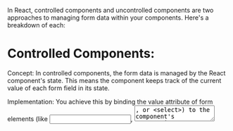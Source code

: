 In React, controlled components and uncontrolled components are two approaches to managing form data within your components. Here's a breakdown of each:

# Controlled Components:

Concept: In controlled components, the form data is managed by the React component's state. This means the component keeps track of the current value of each form field in its state.

Implementation: You achieve this by binding the value attribute of form elements (like <input>, <textarea>, or <select>) to the component's state using two-way data binding with event handlers. When the user interacts with the form element, the event handler updates the corresponding value in the state, effectively controlling the form data.

Benefits:

Validation: Controlled components provide more control over form data, making it easier to implement validation logic. You can validate the user input within the event handler before updating the state, ensuring only valid data is stored.
Error Handling: Since you control the data, you can easily manage error states and display error messages conditionally based on the validation rules.
Predictability: Controlled components lead to more predictable behavior as the state always reflects the current form data.

Example:

```JavaScript
import { useState } from 'react';

function ControlledForm() {
  const [name, setName] = useState('');

  const handleChange = (event) => {
    setName(event.target.value);
  };

  return (
    <form onSubmit={(e) => e.preventDefault()}>
      <label htmlFor="name">Name: </label>
      <input type="text" id="name" value={name} onChange={handleChange} />
      <button type="submit">Submit</button>
    </form>
  );
}
```

# Uncontrolled Components:

Concept: In uncontrolled components, the form data is managed directly by the DOM elements themselves. You access the form data using refs (created with useRef) that point to the DOM elements.

Implementation: You don't bind the value attribute to the state. Instead, you use event handlers to access the current value from the DOM element using the ref. This approach is simpler but offers less control over the data.

Benefits:

Simplicity: Uncontrolled components can be simpler to set up for very basic forms with minimal validation requirements.
Drawbacks:

Limited Control: Since you don't directly control the data through state, validation and error handling become more challenging. You need to perform these checks within the event handlers when accessing the data from the DOM.

Less Predictable: The state of the form data isn't explicitly managed in the component's state, which can lead to less predictable behavior.

Example:

```JavaScript
import { useRef } from 'react';

function UncontrolledForm() {
  const nameRef = useRef(null);

  const handleSubmit = (event) => {
    event.preventDefault();
    const name = nameRef.current.value;
    // Perform validation or other actions with the form data (name)
  };

  return (
    <form onSubmit={handleSubmit}>
      <label htmlFor="name">Name: </label>
      <input type="text" id="name" ref={nameRef} />
      <button type="submit">Submit</button>
    </form>
  );
}
```
Choosing the Right Approach:

For most cases, controlled components are recommended due to their advantages in validation, error handling, and predictability.
Uncontrolled components might be suitable for very simple forms where validation is minimal and direct DOM manipulation is preferred.
Remember, the best approach depends on the specific needs of your form and the level of control you require over the form data and validation.
